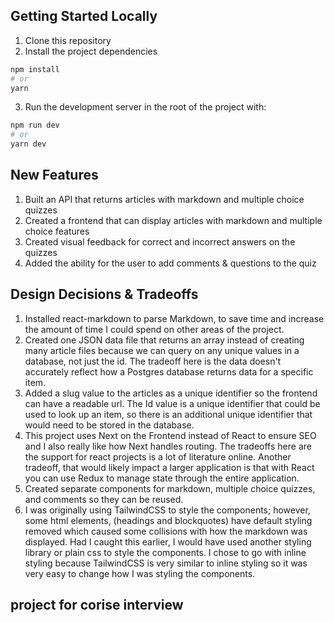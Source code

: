 ## Getting Started Locally

1. Clone this repository
2. Install the project dependencies

```bash
npm install
# or
yarn
```

3. Run the development server in the root of the project with:

```bash
npm run dev
# or
yarn dev
```

## New Features

1. Built an API that returns articles with markdown and multiple choice quizzes
2. Created a frontend that can display articles with markdown and multiple choice features
3. Created visual feedback for correct and incorrect answers on the quizzes
4. Added the ability for the user to add comments & questions to the quiz

## Design Decisions & Tradeoffs

1. Installed react-markdown to parse Markdown, to save time and increase the amount of time I could spend on other areas of the project.
2. Created one JSON data file that returns an array instead of creating many article files because we can query on any unique values in a database, not just the id. The tradeoff here is the data doesn't accurately reflect how a Postgres database returns data for a specific item.
3. Added a slug value to the articles as a unique identifier so the frontend can have a readable url. The Id value is a unique identifier that could be used to look up an item, so there is an additional unique identifier that would need to be stored in the database.
4. This project uses Next on the Frontend instead of React to ensure SEO and I also really like how Next handles routing. The tradeoffs here are the support for react projects is a lot of literature online. Another tradeoff, that would likely impact a larger application is that with React you can use Redux to manage state through the entire application.
5. Created separate components for markdown, multiple choice quizzes, and comments so they can be reused.
6. I was originally using TailwindCSS to style the components; however, some html elements, (headings and blockquotes) have default styling removed which caused some collisions with how the markdown was displayed. Had I caught this earlier, I would have used another styling library or plain css to style the components. I chose to go with inline styling because TailwindCSS is very similar to inline styling so it was very easy to change how I was styling the components.

## project for corise interview
